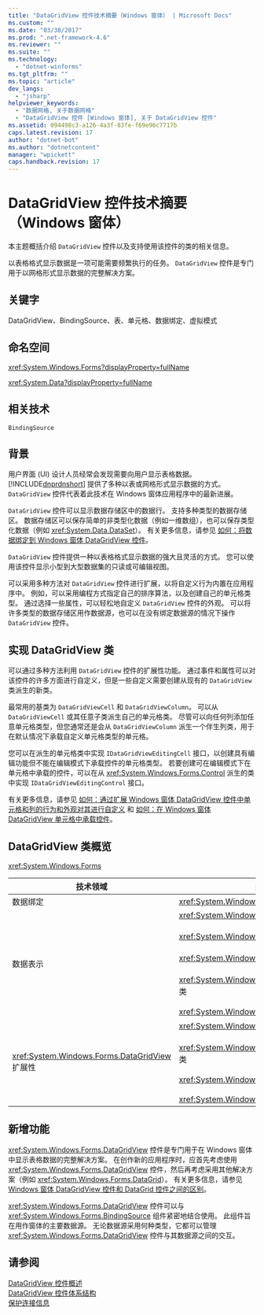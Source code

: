 ```yaml
---
title: "DataGridView 控件技术摘要（Windows 窗体） | Microsoft Docs"
ms.custom: ""
ms.date: "03/30/2017"
ms.prod: ".net-framework-4.6"
ms.reviewer: ""
ms.suite: ""
ms.technology: 
  - "dotnet-winforms"
ms.tgt_pltfrm: ""
ms.topic: "article"
dev_langs: 
  - "jsharp"
helpviewer_keywords: 
  - "数据网格, 关于数据网格"
  - "DataGridView 控件 [Windows 窗体], 关于 DataGridView 控件"
ms.assetid: 094498c3-a126-4a3f-83fe-f69e96c7717b
caps.latest.revision: 17
author: "dotnet-bot"
ms.author: "dotnetcontent"
manager: "wpickett"
caps.handback.revision: 17
---
```

# DataGridView 控件技术摘要（Windows 窗体）
本主题概括介绍 `DataGridView` 控件以及支持使用该控件的类的相关信息。  
  
 以表格格式显示数据是一项可能需要频繁执行的任务。  `DataGridView` 控件是专门用于以网格形式显示数据的完整解决方案。  
  
## 关键字  
 DataGridView、BindingSource、表、单元格、数据绑定、虚拟模式  
  
## 命名空间  
 <xref:System.Windows.Forms?displayProperty=fullName>  
  
 <xref:System.Data?displayProperty=fullName>  
  
## 相关技术  
 `BindingSource`  
  
## 背景  
 用户界面 \(UI\) 设计人员经常会发现需要向用户显示表格数据。  [!INCLUDE[dnprdnshort](../../../../includes/dnprdnshort-md.md)] 提供了多种以表或网格形式显示数据的方式。  `DataGridView` 控件代表着此技术在 Windows 窗体应用程序中的最新进展。  
  
 `DataGridView` 控件可以显示数据存储区中的数据行。  支持多种类型的数据存储区。  数据存储区可以保存简单的非类型化数据（例如一维数组），也可以保存类型化数据（例如 <xref:System.Data.DataSet>）。  有关更多信息，请参见 [如何：将数据绑定到 Windows 窗体 DataGridView 控件](../../../../docs/framework/winforms/controls/how-to-bind-data-to-the-windows-forms-datagridview-control.md)。  
  
 `DataGridView` 控件提供一种以表格格式显示数据的强大且灵活的方式。  您可以使用该控件显示小型到大型数据集的只读或可编辑视图。  
  
 可以采用多种方法对 `DataGridView` 控件进行扩展，以将自定义行为内置在应用程序中。  例如，可以采用编程方式指定自己的排序算法，以及创建自己的单元格类型。  通过选择一些属性，可以轻松地自定义 `DataGridView` 控件的外观。  可以将许多类型的数据存储区用作数据源，也可以在没有绑定数据源的情况下操作 `DataGridView` 控件。  
  
## 实现 DataGridView 类  
 可以通过多种方法利用 `DataGridView` 控件的扩展性功能。  通过事件和属性可以对该控件的许多方面进行自定义，但是一些自定义需要创建从现有的 `DataGridView` 类派生的新类。  
  
 最常用的基类为 `DataGridViewCell` 和 `DataGridViewColumn`。  可以从 `DataGridViewCell` 或其任意子类派生自己的单元格类。  尽管可以向任何列添加任意单元格类型，但您通常还是会从 `DataGridViewColumn` 派生一个伴生列类，用于在默认情况下承载自定义单元格类型的单元格。  
  
 您可以在派生的单元格类中实现 `IDataGridViewEditingCell` 接口，以创建具有编辑功能但不能在编辑模式下承载控件的单元格类型。  若要创建可在编辑模式下在单元格中承载的控件，可以在从 <xref:System.Windows.Forms.Control> 派生的类中实现 `IDataGridViewEditingControl` 接口。  
  
 有关更多信息，请参见 [如何：通过扩展 Windows 窗体 DataGridView 控件中单元格和列的行为和外观对其进行自定义](../../../../docs/framework/winforms/controls/customize-cells-and-columns-in-the-datagrid-by-extending-behavior.md) 和 [如何：在 Windows 窗体 DataGridView 单元格中承载控件](../../../../docs/framework/winforms/controls/how-to-host-controls-in-windows-forms-datagridview-cells.md)。  
  
## DataGridView 类概览  
 <xref:System.Windows.Forms>  
  
|技术领域|类\/接口\/配置元素|  
|----------|-----------------|  
|数据绑定|<xref:System.Windows.Forms.BindingSource>|  
|数据表示|<xref:System.Windows.Forms.DataGridView><br /><br /> <xref:System.Windows.Forms.DataGridViewCell> 和派生类<br /><br /> <xref:System.Windows.Forms.DataGridViewRow> 和派生类<br /><br /> <xref:System.Windows.Forms.DataGridViewColumn> 和派生类<br /><br /> <xref:System.Windows.Forms.DataGridViewCellStyle>|  
|<xref:System.Windows.Forms.DataGridView> 扩展性|<xref:System.Windows.Forms.DataGridViewCell> 和派生类<br /><br /> <xref:System.Windows.Forms.DataGridViewColumn> 和派生类<br /><br /> <xref:System.Windows.Forms.IDataGridViewEditingCell><br /><br /> <xref:System.Windows.Forms.IDataGridViewEditingControl>|  
  
## 新增功能  
 <xref:System.Windows.Forms.DataGridView> 控件是专门用于在 Windows 窗体中显示表格数据的完整解决方案。  在创作新的应用程序时，应首先考虑使用 <xref:System.Windows.Forms.DataGridView> 控件，然后再考虑采用其他解决方案（例如 <xref:System.Windows.Forms.DataGrid>）。  有关更多信息，请参见 [Windows 窗体 DataGridView 控件和 DataGrid 控件之间的区别](../../../../docs/framework/winforms/controls/differences-between-the-windows-forms-datagridview-and-datagrid-controls.md)。  
  
 <xref:System.Windows.Forms.DataGridView> 控件可以与 <xref:System.Windows.Forms.BindingSource> 组件紧密地结合使用。  此组件旨在用作窗体的主要数据源。  无论数据源采用何种类型，它都可以管理 <xref:System.Windows.Forms.DataGridView> 控件与其数据源之间的交互。  
  
## 请参阅  
 [DataGridView 控件概述](../../../../docs/framework/winforms/controls/datagridview-control-overview-windows-forms.md)   
 [DataGridView 控件体系结构](../../../../docs/framework/winforms/controls/datagridview-control-architecture-windows-forms.md)   
 [保护连接信息](../../../../docs/framework/data/adonet/protecting-connection-information.md)
